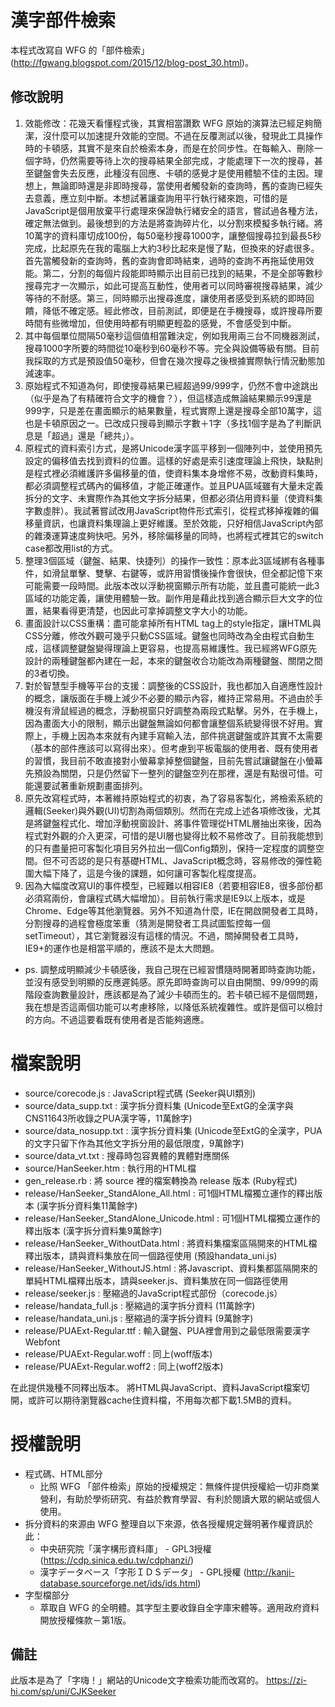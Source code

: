 # 漢字部件檢索

本程式改寫自 WFG 的「部件檢索」(http://fgwang.blogspot.com/2015/12/blog-post_30.html)。

## 修改說明

1. 效能修改：花幾天看懂程式後，其實相當讚歎 WFG 原始的演算法已經足夠簡潔，沒什麼可以加速提升效能的空間。不過在反覆測試以後，發現此工具操作時的卡頓感，其實不是來自於檢索本身，而是在於同步性。在每輸入、刪除一個字時，仍然需要等待上次的搜尋結果全部完成，才能處理下一次的搜尋，甚至鍵盤會失去反應，此種沒有回應、卡頓的感覺才是使用體驗不佳的主因。理想上，無論即時還是非即時搜尋，當使用者觸發新的查詢時，舊的查詢已經失去意義，應立刻中斷。本想試著讓查詢用平行執行緒來跑，可惜的是JavaScript是個用放棄平行處理來保證執行緒安全的語言，嘗試過各種方法，確定無法做到。最後想到的方法是將查詢碎片化，以分割來模擬多執行緒。將10萬字的資料庫切成100份，每50毫秒搜尋1000字，讓整個搜尋拉到最長5秒完成，比起原先在我的電腦上大約3秒比起來是慢了點，但換來的好處很多。首先當觸發新的查詢時，舊的查詢會即時結束，過時的查詢不再拖延使用效能。第二，分割的每個片段能即時顯示出目前已找到的結果，不是全部等數秒搜尋完才一次顯示，如此可提高互動性，使用者可以同時審視搜尋結果，減少等待的不耐感。第三，同時顯示出搜尋進度，讓使用者感受到系統的即時回饋，降低不確定感。經此修改，目前測試，即便是在手機搜尋，或許搜尋所要時間有些微增加，但使用時都有明顯更輕盈的感覺，不會感受到中斷。
2. 其中每個單位間隔50毫秒這個值相當難決定，例如我用兩三台不同機器測試，搜尋1000字所要的時間從10毫秒到60毫秒不等。完全與設備等級有關。目前我採取的方式是預設值50毫秒，但會在幾次搜尋之後根據實際執行情況動態加減速率。
3. 原始程式不知道為何，即使搜尋結果已經超過99/999字，仍然不會中途跳出（似乎是為了有精確符合文字的機會？），但這樣造成無論結果顯示99還是999字，只是差在畫面顯示的結果數量，程式實際上還是搜尋全部10萬字，這也是卡頓原因之一。已改成只搜尋到顯示字數＋1字（多找1個字是為了判斷訊息是「超過」還是「總共」）。
4. 原程式的資料索引方式，是將Unicode漢字區平移到一個陣列中，並使用預先設定的偏移值去找到資料的位置。這樣的好處是索引速度理論上飛快，缺點則是程式裡必須維護許多偏移量的值，使資料集本身增修不易，改動資料集時，都必須調整程式碼內的偏移值，才能正確運作。並且PUA區域雖有大量未定義拆分的文字、未實際作為其他文字拆分結果，但都必須佔用資料量（使資料集字數虛胖）。我試著嘗試改用JavaScript物件形式索引，從程式移掉複雜的偏移量資訊，也讓資料集理論上更好維護。至於效能，只好相信JavaScript內部的雜湊運算速度夠快吧。另外，移除偏移量的同時，也將程式裡其它的switch case都改用list的方式。
5. 整理3個區域（鍵盤、結果、快捷列）的操作一致性：原本此3區域綁有各種事件，如滑鼠單擊、雙擊、右鍵等，或許用習慣後操作會很快，但全都記憶下來可能需要一段時間。此版本改以浮動視窗顯示所有功能，並且盡可能統一此3區域的功能定義，讓使用體驗一致。副作用是藉此找到適合顯示巨大文字的位置，結果看得更清楚，也因此可拿掉調整文字大小的功能。
6. 畫面設計以CSS重構：盡可能拿掉所有HTML tag上的style指定，讓HTML與CSS分離，修改外觀可幾乎只動CSS區域。鍵盤也同時改為全由程式自動生成，這樣調整鍵盤變得理論上更容易，也提高易維護性。我已經將WFG原先設計的兩種鍵盤都內建在一起，本來的鍵盤收合功能改為兩種鍵盤、關閉之間的3者切換。
7. 對於智慧型手機等平台的支援：調整後的CSS設計，我也都加入自適應性設計的概念，讓版面在手機上減少不必要的顯示內容，維持正常易用。不過由於手機沒有滑鼠經過的概念，浮動視窗只好調整為兩段式點擊。另外，在手機上，因為畫面大小的限制，顯示出鍵盤無論如何都會讓整個系統變得很不好用。實際上，手機上因為本來就有內建手寫輸入法，部件挑選鍵盤或許其實不太需要（基本的部件應該可以寫得出來）。但考慮到平板電腦的使用者、既有使用者的習慣，我目前不敢直接對小螢幕拿掉整個鍵盤，目前先嘗試讓鍵盤在小螢幕先預設為關閉，只是仍然留下一整列的鍵盤空列在那裡，還是有點很可惜。可能還要試著重新規劃畫面排列。
8. 原先改寫程式時，本著維持原始程式的初衷，為了容易客製化，將檢索系統的邏輯(Seeker)與外觀(UI)切割為兩個類別。然而在完成上述各項修改後，尤其是將鍵盤程式化、增加浮動視窗設計、將事件管理從HTML層抽出來後，因為程式對外觀的介入更深，可惜的是UI層也變得比較不易修改了。目前我能想到的只有盡量把可客製化項目另外拉出一個Config類別，保持一定程度的調整空間。但不可否認的是只有基礎HTML、JavaScript概念時，容易修改的彈性範圍大幅下降了，這是今後的課題，如何讓可客製化程度提高。
9. 因為大幅度改寫UI的事件模型，已經難以相容IE8（若要相容IE8，很多部份都必須寫兩份，會讓程式碼大幅增加）。目前執行需求是IE9以上版本，或是Chrome、Edge等其他瀏覽器。另外不知道為什麼，IE在開啟開發者工具時，分割搜尋的過程會極度笨重（猜測是開發者工具試圖監控每一個setTimeout），其它瀏覽器沒有這樣的情況。不過，關掉開發者工具時，IE9+的運作也是相當平順的，應該不是太大問題。
* ps. 調整成明顯減少卡頓感後，我自己現在已經習慣隨時開著即時查詢功能，並沒有感受到明顯的反應遲鈍感。原先即時查詢可以自由開關、99/999的兩階段查詢數量設計，應該都是為了減少卡頓而生的。若卡頓已經不是個問題，我在想是否這兩個功能可以考慮移除，以降低系統複雜性。或許是個可以檢討的方向。不過這要看既有使用者是否能夠適應。

# 檔案說明

* source/corecode.js : JavaScript程式碼 (Seeker與UI類別)
* source/data_supp.txt : 漢字拆分資料集 (Unicode至ExtG的全漢字與CNS11643所收錄之PUA漢字等，11萬餘字)
* source/data_nosupp.txt : 漢字拆分資料集 (Unicode至ExtG的全漢字，PUA的文字只留下作為其他文字拆分用的最低限度，9萬餘字)
* source/data_vt.txt : 搜尋時包容異體的異體對應關係
* source/HanSeeker.htm : 執行用的HTML檔
* gen_release.rb : 將 source 裡的檔案轉換為 release 版本 (Ruby程式)
* release/HanSeeker_StandAlone_All.html : 可1個HTML檔獨立運作的釋出版本 (漢字拆分資料集11萬餘字)
* release/HanSeeker_StandAlone_Unicode.html : 可1個HTML檔獨立運作的釋出版本 (漢字拆分資料集9萬餘字)
* release/HanSeeker_WithoutData.html : 將資料集檔案區隔開來的HTML檔釋出版本，請與資料集放在同一個路徑使用 (預設handata_uni.js)
* release/HanSeeker_WithoutJS.html : 將Javascript、資料集都區隔開來的單純HTML檔釋出版本，請與seeker.js、資料集放在同一個路徑使用
* release/seeker.js : 壓縮過的JavaScript程式部份（corecode.js）
* release/handata_full.js : 壓縮過的漢字拆分資料 (11萬餘字)
* release/handata_uni.js : 壓縮過的漢字拆分資料 (9萬餘字)
* release/PUAExt-Regular.ttf : 輸入鍵盤、PUA裡會用到之最低限需要漢字Webfont
* release/PUAExt-Regular.woff : 同上(woff版本)
* release/PUAExt-Regular.woff2 : 同上(woff2版本)

在此提供幾種不同釋出版本。
將HTML與JavaScript、資料JavaScript檔案切開，或許可以期待瀏覽器cache住資料檔，不用每次都下載1.5MB的資料。

# 授權說明

* 程式碼、HTML部分
	* 比照 WFG 「部件檢索」原始的授權規定：無條件提供授權給一切非商業營利，有助於學術研究、有益於教育學習、有利於閱讀大眾的網站或個人使用。
* 拆分資料的來源由 WFG 整理自以下來源，依各授權規定聲明著作權資訊於此：
	* 中央研究院「漢字構形資料庫」  - GPL3授權 (https://cdp.sinica.edu.tw/cdphanzi/)
	* 漢字データベース「字形ＩＤＳデータ」  - GPL授權 (http://kanji-database.sourceforge.net/ids/ids.html)
* 字型檔部分
	* 萃取自 WFG 的全明體。其字型主要收錄自全字庫宋體等。適用政府資料開放授權條款－第1版。

## 備註
此版本是為了「字嗨！」網站的Unicode文字檢索功能而改寫的。
https://zi-hi.com/sp/uni/CJKSeeker
